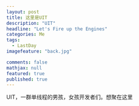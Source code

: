 ```yaml
---
layout: post
title: 这里是UIT
description: "UIT"
headline: "Let's Fire up the Engines"
categories: Me
tags: 
  - LastDay
imagefeature: "back.jpg"

comments: false
mathjax: null
featured: true
published: true
---
```


UIT，一群单线程的男孩，女孩开发者们。想聚在这里